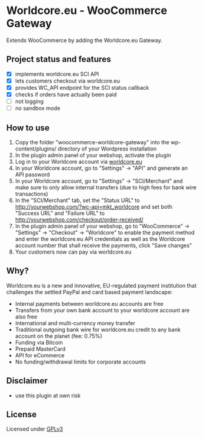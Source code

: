 # Worldcore.eu - WooCommerce Gateway
Extends WooCommerce by adding the Worldcore.eu Gateway.

## Project status and features
- [x] implements worldcore.eu SCI API
- [x] lets customers checkout via worldcore.eu
- [x] provides WC_API endpoint for the SCI status callback
- [x] checks if orders have actually been paid
- [ ] not logging
- [ ] no sandbox mode

## How to use
1. Copy the folder "woocommerce-worldcore-gateway" into the wp-content/plugins/ directory of your Wordpress installation
2. In the plugin admin panel of your webshop, activate the plugin
2. Log in to your Worldcore account via [worldcore.eu](https://worldcore.eu)
3. In your Worldcore account, go to "Settings" -> "API" and generate an API password
4. In your Worldcore account, go to "Settings" -> "SCI/Merchant" and make sure to only allow internal transfers (due to high fees for bank wire transactions)
5. In the "SCI/Merchant" tab, set the "Status URL" to http://yourwebshop.com/?wc-api=mkt_worldcore and set both "Success URL" and "Failure URL" to http://yourwebshop.com/checkout/order-received/
6. In the plugin admin panel of your webshop, go to "WooCommerce" -> "Settings" -> "Checkout" -> "Worldcore" to enable the payment method and enter the worldcore.eu API credentials as well as the Worldcore account number that shall receive the payments, click "Save changes"
7. Your customers now can pay via worldcore.eu

## Why?
Worldcore.eu is a new and innovative, EU-regulated payment institution that challenges the settled PayPal and card based payment landscape:
- Internal payments between worldcore.eu accounts are free
- Transfers from your own bank account to your worldcore account are also free
- International and multi-currency money transfer
- Traditional outgoing bank wire for worldcore.eu credit to any bank account on the planet (fee: 0.75%)
- Funding via Bitcoin
- Prepaid MasterCard
- API for eCommerce
- No funding/withdrawal limits for corporate accounts

## Disclaimer
- use this plugin at own risk

## License
Licensed under [GPLv3](http://www.gnu.org/licenses/gpl-3.0.html)